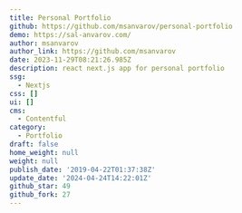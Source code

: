 ```yaml
---
title: Personal Portfolio
github: https://github.com/msanvarov/personal-portfolio
demo: https://sal-anvarov.com/
author: msanvarov
author_link: https://github.com/msanvarov
date: 2023-11-29T08:21:26.985Z
description: react next.js app for personal portfolio
ssg:
  - Nextjs
css: []
ui: []
cms:
  - Contentful
category:
  - Portfolio
draft: false
home_weight: null
weight: null
publish_date: '2019-04-22T01:37:38Z'
update_date: '2024-04-24T14:22:01Z'
github_star: 49
github_fork: 27
---
```


